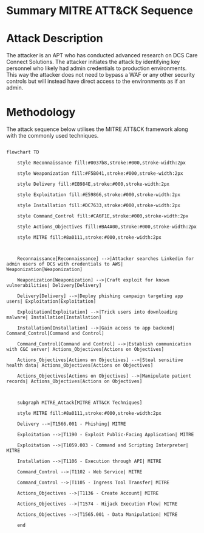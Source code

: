 # Summary MITRE ATT&CK Sequence



# Attack Description



The attacker is an APT who has conducted advanced research on DCS Care Connect Solutions. The attacker initiates the attack by identifying key personnel who likely had admin credentials to production environments. This way the attacker does not need to bypass a WAF or any other security controls but will instead have direct access to the environments as if an admin.



# Methodology

The attack sequence below utilises the MITRE ATT&CK framework along with the commonly used techniques. 





```mermaid

flowchart TD

    style Reconnaissance fill:#0037b8,stroke:#000,stroke-width:2px

    style Weaponization fill:#F5B041,stroke:#000,stroke-width:2px

    style Delivery fill:#EB984E,stroke:#000,stroke-width:2px

    style Exploitation fill:#E59866,stroke:#000,stroke-width:2px

    style Installation fill:#DC7633,stroke:#000,stroke-width:2px

    style Command_Control fill:#CA6F1E,stroke:#000,stroke-width:2px

    style Actions_Objectives fill:#BA4A00,stroke:#000,stroke-width:2px

    style MITRE fill:#8a0111,stroke:#000,stroke-width:2px



    Reconnaissance[Reconnaissance] -->|Attacker searches Linkedin for admin users of DCS with credentials to AWS| Weaponization[Weaponization]

    Weaponization[Weaponization] -->|Craft exploit for known vulnerabilities| Delivery[Delivery]

    Delivery[Delivery] -->|Deploy phishing campaign targeting app users| Exploitation[Exploitation]

    Exploitation[Exploitation] -->|Trick users into downloading malware| Installation[Installation]

    Installation[Installation] -->|Gain access to app backend| Command_Control[Command and Control]

    Command_Control[Command and Control] -->|Establish communication with C&C server| Actions_Objectives[Actions on Objectives]

    Actions_Objectives[Actions on Objectives] -->|Steal sensitive health data| Actions_Objectives[Actions on Objectives]

    Actions_Objectives[Actions on Objectives] -->|Manipulate patient records| Actions_Objectives[Actions on Objectives]



    subgraph MITRE_Attack[MITRE ATT&CK Techniques]

    style MITRE fill:#8a0111,stroke:#000,stroke-width:2px

    Delivery -->|T1566.001 - Phishing| MITRE

    Exploitation -->|T1190 - Exploit Public-Facing Application| MITRE

    Exploitation -->|T1059.003 - Command and Scripting Interpreter| MITRE

    Installation -->|T1106 - Execution through API| MITRE

    Command_Control -->|T1102 - Web Service| MITRE

    Command_Control -->|T1105 - Ingress Tool Transfer| MITRE

    Actions_Objectives -->|T1136 - Create Account| MITRE

    Actions_Objectives -->|T1574 - Hijack Execution Flow| MITRE

    Actions_Objectives -->|T1565.001 - Data Manipulation| MITRE

    end
